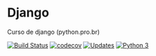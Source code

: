 # Django
Curso de django (python.pro.br)

[![Build Status](https://travis-ci.com/buddygn/curso-django.svg?branch=main)](https://travis-ci.com/buddygn/curso-django)
[![codecov](https://codecov.io/gh/buddygn/curso-django/branch/main/graph/badge.svg?token=IVEK30MW0A)](https://codecov.io/gh/buddygn/curso-django)
[![Updates](https://pyup.io/repos/github/buddygn/curso-django/shield.svg)](https://pyup.io/repos/github/buddygn/curso-django/)
[![Python 3](https://pyup.io/repos/github/buddygn/curso-django/python-3-shield.svg)](https://pyup.io/repos/github/buddygn/curso-django/)

